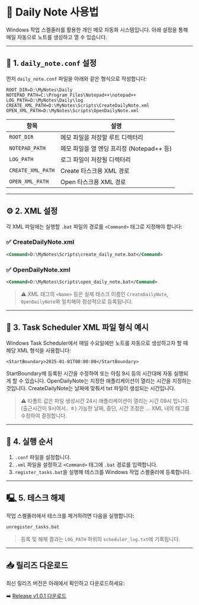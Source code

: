 # 📜 Daily Note 사용법

Windows 작업 스켈줄러를 활용한 개인 메모 자동화 시스템입니다. 아래 설정을 통해 매일 자동으로 노트를 생성하고 열 수 있습니다.

---

## 📁 1. `daily_note.conf` 설정

먼저 `daily_note.conf` 파일을 아래와 같은 형식으로 작성합니다:

```
ROOT_DIR=D:\MyNotes\Daily
NOTEPAD_PATH=C:\Program Files\Notepad++\notepad++
LOG_PATH=D:\MyNotes\Daily\log
CREATE_XML_PATH=D:\MyNotes\Scripts\CreateDailyNote.xml
OPEN_XML_PATH=D:\MyNotes\Scripts\OpenDailyNote.xml
```

| 항목                | 설명                            |
| ----------------- | ----------------------------- |
| `ROOT_DIR`        | 메모 파일을 저장할 루트 디렉터리            |
| `NOTEPAD_PATH`    | 메모 파일을 열 엔딩 프리정 (Notepad++ 등) |
| `LOG_PATH`        | 로그 파일이 저장될 디렉터리               |
| `CREATE_XML_PATH` | Create 타스크용 XML 경로            |
| `OPEN_XML_PATH`   | Open 타스크용 XML 경로              |

---

## ⚙️ 2. XML 설정

각 XML 파일에는 실행할 `.bat` 파일의 경로를 `<Command>` 태그로 지정해야 합니다:

### ✅ CreateDailyNote.xml

```xml
<Command>D:\MyNotes\Scripts\create_daily_note.bat</Command>
```

### ✅ OpenDailyNote.xml

```xml
<Command>D:\MyNotes\Scripts\open_daily_note.bat</Command>
```

> ⚠️ XML 태그의 `<Name>` 등은 실제 테스크 이름인 `CreateDailyNote`, `OpenDailyNote`와 일치해야 정상적으로 등록됩니다.

---

## 📅 3. Task Scheduler XML 파일 형식 예시

Windows Task Scheduler에서 매일 수요일에만 노트를 자동으로 생성하고자 할 때 해당 XML 형식을 사용합니다:
```
<StartBoundary>2025-01-01T00:00:00</StartBoundary>
```
StartBoundary에 등록된 시간을 수정하여 또는 아침 9시 등의 시간대에 자동 실행되게 할 수 있습니다.
OpenDailyNote는 지정한 애플리케이션이 열리는 시간을 지정하는 것입니다.
CreateDailyNote는 날짜에 맞춰서 txt 파일이 생성되는 시간입니다.
> ⚠️ 티폴트 값은 파일 생성시간 24시 애플리케이션이 열리는 시간 09시 입니다. (출근시간이 9시여서.. ㅎ)
가능한 날짜, 중단, 시간 조정은 … XML 내의 태그를 수정하여 결정합니다.

---

## 🧹 4. 실행 순서

1. `.conf` 파일을 설정합니다.
2. `.xml` 파일을 설정하고 `<Command>` 태그에 `.bat` 경로를 입력합니다.
3. `register_tasks.bat`을 실행해 테스크를 Windows 작업 스켈줄러에 등록합니다.

---

## 🖳️ 5. 테스크 해제

작업 스켈줄러에서 테스크를 제거하려면 다음을 실행합니다:

```bat
unregister_tasks.bat
```

> 등록 및 해제 결과는 `LOG_PATH` 하위의 `scheduler_log.txt`에 기록됩니다.

---

## 📥 릴리즈 다운로드

최신 릴리즈 버전은 아래에서 확인하고 다운로드하세요:

➡️ [Release v1.0.1 다운로드](https://github.com/HyukJunJi/daily_notes/releases)
